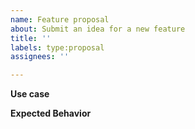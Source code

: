 ```yaml
---
name: Feature proposal
about: Submit an idea for a new feature
title: ''
labels: type:proposal
assignees: ''

---
```


**Use case**
<!-- Please describe the reason that you need or want this change -->

**Expected Behavior**
<!-- Please describe how you expect the change to work. Ideally, follow the style of reproduction steps - the steps that you expect to take, followed by the expected outcome.

Example: if the proposal is to "allow functions to return values", the steps may be:

1. Given the following Earthfile:
```
VERSION 0.7

FOO:
    COMMAND
    RETURN "bar"

foo:
    ARG foo = DO +FOO
    RUN echo $foo
```
2. Run `earthly +foo`.
3. Confirm that the output echoes "bar".
-->
